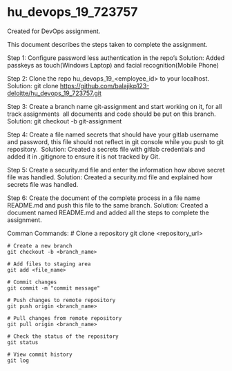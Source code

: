 # hu_devops_19_723757
Created for DevOps assignment.

This document describes the steps taken to complete the assignment.

Step 1: Configure password less authentication in the repo’s
Solution: Added passkeys as touch(Windows Laptop) and facial recognition(Mobile Phone)

Step 2: Clone the repo hu_devops_19_<employee_id> to your localhost.
Solution: git clone https://github.com/balajikp123-deloitte/hu_devops_19_723757.git

Step 3: Create a branch name git-assignment and start working on it, for all track assignments  all documents and code should be put on this branch. 
Solution: git checkout -b git-assignment

Step 4: Create a file named secrets that should have your gitlab username and password, this file should not reflect in git console while you push to git repository. 
Solution: Created a secrets file with gitlab credentials and added it in .gitignore to ensure it is not tracked by Git.

Step 5: Create a security.md file and enter the information how above secret file was handled.
Solution: Created a security.md file and explained how secrets file was handled.

Step 6: Create the document of the complete process in a file name README.md and push this file to the same branch.
Solution: Created a document named README.md and added all the steps to complete the assignment.

Comman Commands:
    # Clone a repository
    git clone <repository_url>

    # Create a new branch
    git checkout -b <branch_name>

    # Add files to staging area
    git add <file_name>

    # Commit changes
    git commit -m "commit message"

    # Push changes to remote repository
    git push origin <branch_name>

    # Pull changes from remote repository
    git pull origin <branch_name>

    # Check the status of the repository
    git status

    # View commit history
    git log